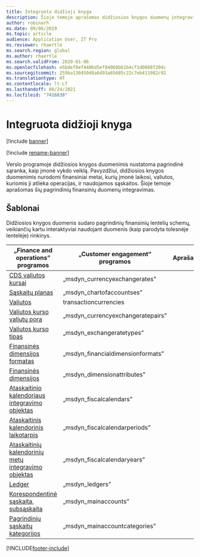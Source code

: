 ```yaml
---
title: Integruota didžioji knyga
description: Šioje temoje aprašomas didžiosios knygos duomenų integravimas tarp „Finance and Operations“ ir kitų „Dynamics 365“ programų, naudojant „Dataverse“.
author: robinarh
ms.date: 09/06/2019
ms.topic: article
audience: Application User, IT Pro
ms.reviewer: rhaertle
ms.search.region: global
ms.author: rhaertle
ms.search.validFrom: 2020-01-06
ms.openlocfilehash: e5bdef8ef440bd5ef84060b61b4cf1d0088f204c
ms.sourcegitcommit: 259ba130450d8a6d93a65685c22c7eb411982c92
ms.translationtype: HT
ms.contentlocale: lt-LT
ms.lasthandoff: 08/24/2021
ms.locfileid: "7416838"
---
```

# <a name="integrated-ledger"></a>Integruota didžioji knyga

[!include [banner](../../includes/banner.md)]

[!include [rename-banner](~/includes/cc-data-platform-banner.md)]

Verslo programoje didžiosios knygos duomenimis nustatoma pagrindinė sąranka, kaip įmonė vykdo veiklą. Pavyzdžiui, didžiosios knygos duomenimis nurodomi finansiniai metai, kurių įmonė laikosi, valiutos, kuriomis ji atlieka operacijas, ir naudojamos sąskaitos. Šioje temoje aprašomas šių pagrindinių finansinių duomenų integravimas.

## <a name="templates"></a>Šablonai

Didžiosios knygos duomenis sudaro pagrindinių finansinių lentelių schemų, veikiančių kartu interaktyviai naudojant duomenis (kaip parodyta tolesnėje lentelėje) rinkinys.

„Finance and operations” programos | „Customer engagement“ programos     | Aprašas
---------------------------------|----------------------------------|------------
[CDS valiutos kursai](mapping-reference.md#123) | „msdyn_currencyexchangerates” |
[Sąskaitų planas](mapping-reference.md#121) | „msdyn_chartofaccountses” |
[Valiutos](mapping-reference.md#218) | transactioncurrencies |
[Valiutos kurso valiutų pora](mapping-reference.md#122) | „msdyn_currencyexchangeratepairs” |
[Valiutos kurso tipas](mapping-reference.md#129) | „msdyn_exchangeratetypes” |
[Finansinės dimensijos formatas](mapping-reference.md#130) | „msdyn_financialdimensionformats” |
[Finansinės dimensijos](mapping-reference.md#128) | „msdyn_dimensionattributes” |
[Ataskaitinio kalendoriaus integravimo objektas](mapping-reference.md#132) | „msdyn_fiscalcalendars” |
[Ataskaitinis kalendorinis laikotarpis](mapping-reference.md#131) | „msdyn_fiscalcalendarperiods” |
[Ataskaitinių kalendorinių metų integravimo objektas](mapping-reference.md#133) | „msdyn_fiscalcalendaryears” |
[Ledger](mapping-reference.md#148) | „msdyn_ledgers” |
[Korespondentinė sąskaita, subsąskaita](mapping-reference.md#152) | „msdyn_mainaccounts” |
[Pagrindinių sąskaitų kategorijos](mapping-reference.md#151) | „msdyn_mainaccountcategories” |

[!INCLUDE[footer-include](../../../../includes/footer-banner.md)]
